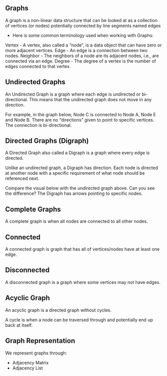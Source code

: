 ## Graphs

A graph is a non-linear data structure that can be looked at as a collection of vertices (or nodes) potentially connected by line segments named edges


- Here is some common terminology used when working with Graphs:

Vertex - A vertex, also called a “node”, is a data object that can have zero or more adjacent vertices.
Edge - An edge is a connection between two nodes.
Neighbor - The neighbors of a node are its adjacent nodes, i.e., are connected via an edge.
Degree - The degree of a vertex is the number of edges connected to that vertex.

## Undirected Graphs
An Undirected Graph is a graph where each edge is undirected or bi-directional. This means that the undirected graph does not move in any direction.

For example, in the graph below, Node C is connected to Node A, Node E and Node B. There are no “directions” given to point to specific vertices. The connection is bi-directional.

## Directed Graphs (Digraph)
A Directed Graph also called a Digraph is a graph where every edge is directed.

Unlike an undirected graph, a Digraph has direction. Each node is directed at another node with a specific requirement of what node should be referenced next.

Compare the visual below with the undirected graph above. Can you see the difference? The Digraph has arrows pointing to specific nodes.


## Complete Graphs
A complete graph is when all nodes are connected to all other nodes.

## Connected
A connected graph is graph that has all of vertices/nodes have at least one edge.

## Disconnected
A disconnected graph is a graph where some vertices may not have edges.

## Acyclic Graph
An acyclic graph is a directed graph without cycles.

A cycle is when a node can be traversed through and potentially end up back at itself.

## Graph Representation
We represent graphs through:

* Adjacency Matrix
* Adjacency List